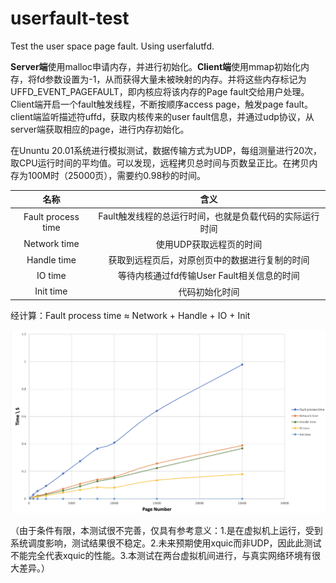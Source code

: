 # userfault-test

Test the user space page fault. Using userfalutfd.

**Server端**使用malloc申请内存，并进行初始化。**Client端**使用mmap初始化内存，将fd参数设置为-1，从而获得大量未被映射的内存。并将这些内存标记为UFFD_EVENT_PAGEFAULT，即内核应将该内存的Page fault交给用户处理。Client端开启一个fault触发线程，不断按顺序access page，触发page fault。client端监听描述符uffd，获取内核传来的user fault信息，并通过udp协议，从server端获取相应的page，进行内存初始化。

在Ununtu 20.01系统进行模拟测试，数据传输方式为UDP，每组测量进行20次，取CPU运行时间的平均值。可以发现，远程拷贝总时间与页数呈正比。在拷贝内存为100M时（25000页），需要约0.98秒的时间。

| 名称 | 含义 |
| :----:| :---: |
| Fault process time | Fault触发线程的总运行时间，也就是负载代码的实际运行时间 |
| Network time | 使用UDP获取远程页的时间 |
| Handle time | 获取到远程页后，对原创页中的数据进行复制的时间 |
| IO time | 等待内核通过fd传输User Fault相关信息的时间 |
| Init time | 代码初始化时间 |

经计算：Fault process time ≈ Network + Handle + IO + Init

![2023-03-10 22.05.51](https://raw.githubusercontent.com/muchengl/pic_storage/main/uPic/%E6%88%AA%E5%B1%8F2023-03-10%2022.05.51.png)

（由于条件有限，本测试很不完善，仅具有参考意义：1.是在虚拟机上运行，受到系统调度影响，测试结果很不稳定。2.未来预期使用xquic而非UDP，因此此测试不能完全代表xquic的性能。3.本测试在两台虚拟机间进行，与真实网络环境有很大差异。）
